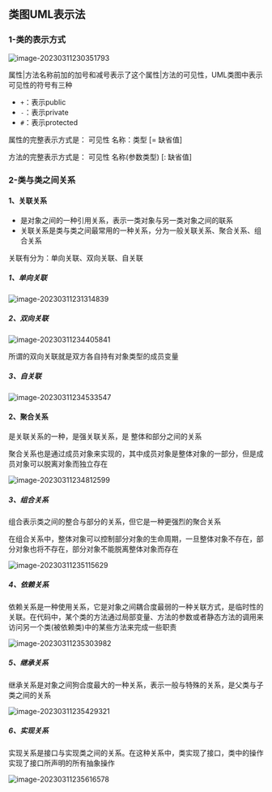 ## 类图UML表示法

### 1-类的表示方式

![image-20230311230351793](/Users/guojie/Notes/设计模式/类图Images/image-20230311230351793.png)

属性|方法名称前加的加号和减号表示了这个属性|方法的可见性，UML类图中表示可见性的符号有三种

* `+`：表示public
* `-`：表示private
* `#`：表示protected

属性的完整表示方式是： 可见性 名称：类型 [= 缺省值]

方法的完整表示方式是： 可见性 名称(参数类型)  [: 缺省值]

### 2-类与类之间关系

#### 1、关联关系

* 是对象之间的一种引用关系，表示一类对象与另一类对象之间的联系
* 关联关系是类与类之间最常用的一种关系，分为一般关联关系、聚合关系、组合关系

关联有分为：单向关联、双向关联、自关联

##### 1、单向关联

![image-20230311231314839](/Users/guojie/Notes/设计模式/类图Images/image-20230311231314839.png)

##### 2、双向关联

![image-20230311234405841](/Users/guojie/Notes/设计模式/类图Images/image-20230311234405841.png)

所谓的双向关联就是双方各自持有对象类型的成员变量

##### 3、自关联

![image-20230311234533547](/Users/guojie/Notes/设计模式/类图Images/image-20230311234533547.png)

#### 2、聚合关系

是关联关系的一种，是强关联关系，是	整体和部分之间的关系

聚合关系也是通过成员对象来实现的，其中成员对象是整体对象的一部分，但是成员对象可以脱离对象而独立存在

![image-20230311234812599](/Users/guojie/Notes/设计模式/类图Images/image-20230311234812599.png)

##### 3、组合关系

组合表示类之间的整合与部分的关系，但它是一种更强烈的聚合关系

在组合关系中，整体对象可以控制部分对象的生命周期，一旦整体对象不存在，部分对象也将不存在，部分对象不能脱离整体对象而存在

![image-20230311235115629](/Users/guojie/Notes/设计模式/类图Images/image-20230311235115629.png)

##### 4、依赖关系

依赖关系是一种使用关系，它是对象之间耦合度最弱的一种关联方式，是临时性的关联。在代码中，某个类的方法通过局部变量、方法的参数或者静态方法的调用来访问另一个类(被依赖类)中的某些方法来完成一些职责

![image-20230311235303982](/Users/guojie/Notes/设计模式/类图Images/image-20230311235303982.png)

##### 5、继承关系

继承关系是对象之间狗合度最大的一种关系，表示一般与特殊的关系，是父类与子类之间的关系

![image-20230311235429321](/Users/guojie/Notes/设计模式/类图Images/image-20230311235429321.png)

##### 6、实现关系

实现关系是接口与实现类之间的关系。在这种关系中，类实现了接口，类中的操作实现了接口所声明的所有抽象操作

![image-20230311235616578](/Users/guojie/Notes/设计模式/类图Images/image-20230311235616578.png)